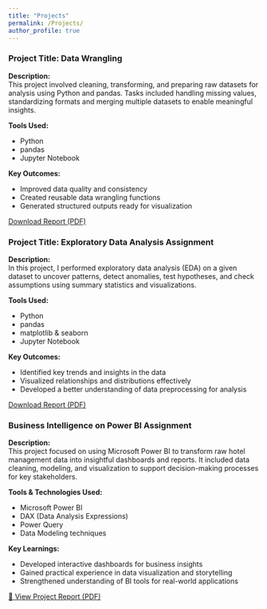 ```yaml
---
title: "Projects"
permalink: /Projects/
author_profile: true
---
```

 ### Project Title: Data Wrangling 

**Description:**  
This project involved cleaning, transforming, and preparing raw datasets for analysis using Python and pandas. Tasks included handling missing values, standardizing formats and merging multiple datasets to enable meaningful insights.

**Tools Used:**  
- Python  
- pandas  
- Jupyter Notebook

**Key Outcomes:**  
- Improved data quality and consistency  
- Created reusable data wrangling functions  
- Generated structured outputs ready for visualization

[Download Report (PDF)](/(/assets/Data%20Wrangling%20Assignment%202.pdf))


### Project Title: Exploratory Data Analysis Assignment

**Description:**  
In this project, I performed exploratory data analysis (EDA) on a given dataset to uncover patterns, detect anomalies, test hypotheses, and check assumptions using summary statistics and visualizations.

**Tools Used:**  
- Python  
- pandas  
- matplotlib & seaborn  
- Jupyter Notebook

**Key Outcomes:**  
- Identified key trends and insights in the data  
- Visualized relationships and distributions effectively  
- Developed a better understanding of data preprocessing for analysis

[Download Report (PDF)](/assets/Explanatory%20Data%20Analysis%20Assignment%203.pdf)

### Business Intelligence on Power BI Assignment

**Description:**  
This project focused on using Microsoft Power BI to transform raw hotel management data into insightful dashboards and reports. It included data cleaning, modeling, and visualization to support decision-making processes for key stakeholders.

**Tools & Technologies Used:**  
- Microsoft Power BI  
- DAX (Data Analysis Expressions)  
- Power Query  
- Data Modeling techniques

**Key Learnings:**  
- Developed interactive dashboards for business insights  
- Gained practical experience in data visualization and storytelling  
- Strengthened understanding of BI tools for real-world applications

[📄 View Project Report (PDF)](/assets/Business%20Intelligence%20on%20Power%20BI%20Assignment%20%281%29.pdf)




                       
